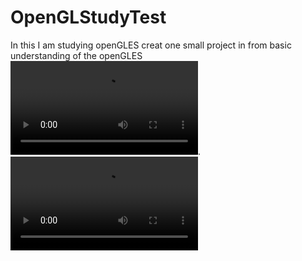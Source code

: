 # OpenGLStudyTest
In this I am studying openGLES creat one small project in from basic understanding of the openGLES
![demo.mp4](https://github.com/AkshaySakare/OpenGLStudyTest/blob/master/demo.mp4).
![Alt text](https://github.com/AkshaySakare/OpenGLStudyTest/blob/master/demo.mp4?raw=true)

